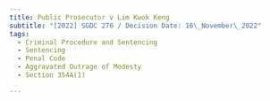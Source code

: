 ```yaml
---
title: Public Prosecutor v Lim Kwok Keng
subtitle: "[2022] SGDC 276 / Decision Date: 16\_November\_2022"
tags:
  - Criminal Procedure and Sentencing
  - Sentencing
  - Penal Code
  - Aggravated Outrage of Modesty
  - Section 354A(1)

---
```

